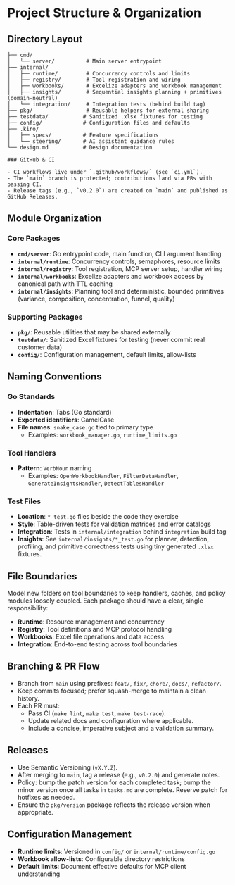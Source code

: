 # Project Structure & Organization

## Directory Layout

```
├── cmd/
│   └── server/          # Main server entrypoint
├── internal/
│   ├── runtime/         # Concurrency controls and limits
│   ├── registry/        # Tool registration and wiring
│   ├── workbooks/       # Excelize adapters and workbook management
│   ├── insights/        # Sequential insights planning + primitives (domain-neutral)
│   └── integration/     # Integration tests (behind build tag)
├── pkg/                 # Reusable helpers for external sharing
├── testdata/           # Sanitized .xlsx fixtures for testing
├── config/             # Configuration files and defaults
├── .kiro/
│   ├── specs/          # Feature specifications
│   └── steering/       # AI assistant guidance rules
└── design.md           # Design documentation

### GitHub & CI

- CI workflows live under `.github/workflows/` (see `ci.yml`).
- The `main` branch is protected; contributions land via PRs with passing CI.
- Release tags (e.g., `v0.2.0`) are created on `main` and published as GitHub Releases.
```

## Module Organization

### Core Packages

- **`cmd/server`**: Go entrypoint code, main function, CLI argument handling
- **`internal/runtime`**: Concurrency controls, semaphores, resource limits
- **`internal/registry`**: Tool registration, MCP server setup, handler wiring
- **`internal/workbooks`**: Excelize adapters and workbook access by canonical path with TTL caching
- **`internal/insights`**: Planning tool and deterministic, bounded primitives (variance, composition, concentration, funnel, quality)

### Supporting Packages

- **`pkg/`**: Reusable utilities that may be shared externally
- **`testdata/`**: Sanitized Excel fixtures for testing (never commit real customer data)
- **`config/`**: Configuration management, default limits, allow-lists

## Naming Conventions

### Go Standards
- **Indentation**: Tabs (Go standard)
- **Exported identifiers**: CamelCase
- **File names**: `snake_case.go` tied to primary type
  - Examples: `workbook_manager.go`, `runtime_limits.go`

### Tool Handlers
- **Pattern**: `VerbNoun` naming
  - Examples: `OpenWorkbookHandler`, `FilterDataHandler`, `GenerateInsightsHandler`, `DetectTablesHandler`

### Test Files
- **Location**: `*_test.go` files beside the code they exercise
- **Style**: Table-driven tests for validation matrices and error catalogs
- **Integration**: Tests in `internal/integration` behind `integration` build tag
 - **Insights**: See `internal/insights/*_test.go` for planner, detection, profiling, and primitive correctness tests using tiny generated `.xlsx` fixtures.

## File Boundaries

Model new folders on tool boundaries to keep handlers, caches, and policy modules loosely coupled. Each package should have a clear, single responsibility:

- **Runtime**: Resource management and concurrency
- **Registry**: Tool definitions and MCP protocol handling  
- **Workbooks**: Excel file operations and data access
- **Integration**: End-to-end testing across tool boundaries

## Branching & PR Flow

- Branch from `main` using prefixes: `feat/`, `fix/`, `chore/`, `docs/`, `refactor/`.
- Keep commits focused; prefer squash-merge to maintain a clean history.
- Each PR must:
  - Pass CI (`make lint`, `make test`, `make test-race`).
  - Update related docs and configuration where applicable.
  - Include a concise, imperative subject and a validation summary.

## Releases

- Use Semantic Versioning (`vX.Y.Z`).
- After merging to `main`, tag a release (e.g., `v0.2.0`) and generate notes.
- Policy: bump the patch version for each completed task; bump the minor version once all tasks in `tasks.md` are complete. Reserve patch for hotfixes as needed.
- Ensure the `pkg/version` package reflects the release version when appropriate.

## Configuration Management

- **Runtime limits**: Versioned in `config/` or `internal/runtime/config.go`
- **Workbook allow-lists**: Configurable directory restrictions
- **Default limits**: Document effective defaults for MCP client understanding
